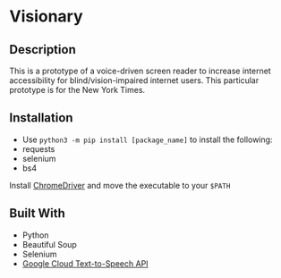 # Visionary


## Description

This is a prototype of a voice-driven screen reader to increase internet accessibility for blind/vision-impaired internet users. This particular prototype is for the New York Times.

## Installation

- Use `python3 -m pip install [package_name]` to install the following:
- requests
- selenium
- bs4

Install [ChromeDriver](https://chromedriver.chromium.org/downloads) and move the executable to your `$PATH`


## Built With
* Python
* Beautiful Soup
* Selenium
* [Google Cloud Text-to-Speech API](https://developers.google.com/maps/documentation)
